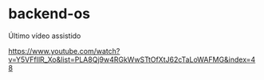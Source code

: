 # backend-os

Último vídeo assistido

https://www.youtube.com/watch?v=Y5VFfIlR_Xo&list=PLA8Qj9w4RGkWwSTtOfXtJ62cTaLoWAFMG&index=48

